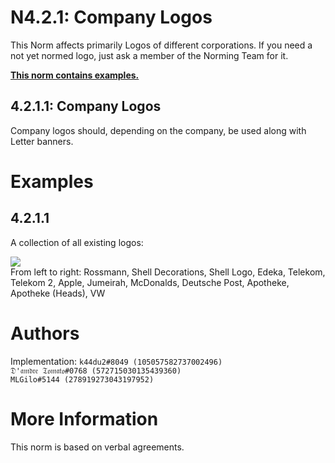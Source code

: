 # N4.2.1: Company Logos

This Norm affects primarily Logos of different corporations. If you need a not yet normed logo, just ask a member of the Norming Team for it.

**[This norm contains examples.](#examples)**

## 4.2.1.1:  Company Logos

Company logos should, depending on the company, be used along with Letter banners.
# Examples

## 4.2.1.1
A collection of all existing logos:

![](https://cdn.discordapp.com/attachments/707321226405871647/707535469226754108/2020-05-07_10.21.56.png)    
From left to right: Rossmann, Shell Decorations, Shell Logo, Edeka, Telekom, Telekom 2, Apple, Jumeirah, McDonalds, Deutsche Post, Apotheke, Apotheke (Heads), VW

#  Authors

Implementation: 
`k44du2#8049 (105057582737002496)`
<br>
`𝔇'𝔞𝔪𝔡𝔯𝔢 𝔗𝔬𝔪𝔞𝔱𝔬#0768 (572715030135439360)`
<br>
`MLGilo#5144 (278919273043197952)`

# More Information
This norm is based on verbal agreements.